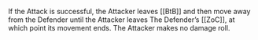 If the Attack is successful, the Attacker leaves [[BtB]] and then move away from the Defender until the Attacker leaves The Defender’s [[ZoC]], at which point its movement ends.
The Attacker makes no damage roll.